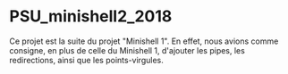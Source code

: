 # PSU_minishell2_2018

Ce projet est la suite du projet "Minishell 1". En effet, nous avions comme consigne, en plus de celle du Minishell 1, d'ajouter les pipes, les redirections, ainsi que les points-virgules.
